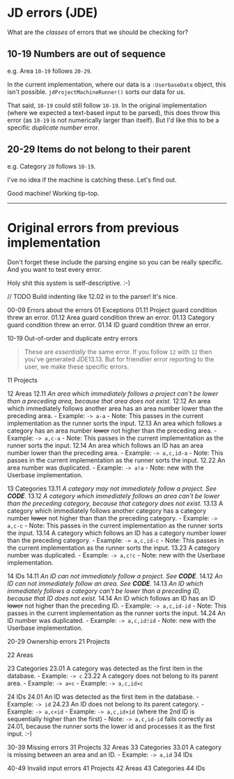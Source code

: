 # JD errors (JDE)

What are the *classes* of errors that we should be checking for?

## 10-19 Numbers are out of sequence

e.g. Area `10-19` follows `20-29`.

In the current implementation, where our data is a `:UserbaseData` object, this isn't possible. `jdProjectMachineRunner()` sorts our data for us.

That said, `10-19` could still follow `10-19`. In the original implementation (where we expected a text-based input to be parsed), this does throw this error (as `10-19` is not numerically larger than itself). But I'd like this to be a specific *duplicate number* error.

## 20-29 Items do not belong to their parent

e.g. Category `20` follows `10-19`.

I've no idea if the machine is catching these. Let's find out.

Good machine! Working tip-top.

---

# Original errors from previous implementation

Don't forget these include the parsing engine so you can be really specific.
And you want to test every error.

Holy shit this system is self-descriptive. :-)

// TODO Build indenting like 12.02 in to the parser! It's nice.

00-09     Errors about the errors
   01     Exceptions
   01.11  Project guard condition threw an error.
   01.12  Area guard condition threw an error.
   01.13  Category guard condition threw an error.
   01.14  ID guard condition threw an error.

10-19     Out-of-order and duplicate entry errors
> These are *essentially* the same error. If you follow `12` with `12` then you've generated JDE13.13. But for friendlier error reporting to the user, we make these specific errors.

   11     Projects

   12     Areas
   12.11  *An area which immediately follows a project can't be lower than*
          *a preceding area, because that area does not exist.*
   12.12  An area which immediately follows another area has an area number
          lower than the preceding area.
          - Example: `-> a-a`
          - Note: This passes in the current implementation as the runner sorts the input.
   12.13  An area which follows a category has an area number ~~lower~~
          not higher than the preceding area.
          - Example: `-> a,c-a`
          - Note: This passes in the current implementation as the runner sorts the input.
   12.14  An area which follows an ID has an area number lower than the
          preceding area.
          - Example: `-> a,c,id-a`
          - Note: This passes in the current implementation as the runner sorts the input.
   12.22  An area number was duplicated.
          - Example: `-> a!a`
          - Note: new with the Userbase implementation.

   13 Categories
   13.11  *A category may not immediately follow a project. See **CODE***.
   13.12  *A category which immediately follows an area can't be lower than*
          *the preceding category, because that category does not exist.*
   13.13  A category which immediately follows another category has a category
          number ~~lower~~ not higher than than the preceding category.
          - Example: `-> a,c-c`
          - Note: This passes in the current implementation as the runner sorts the input.
   13.14  A category which follows an ID has a category number lower than the
          preceding category.
          - Example: `-> a,c,id-c`
          - Note: This passes in the current implementation as the runner sorts the input.
   13.23  A category number was duplicated.
          - Example: `-> a,c!c`
          - Note: new with the Userbase implementation.

   14 IDs
   14.11  *An ID can not immediately follow a project. See **CODE***.
   14.12  *An ID can not immediately follow an area. See **CODE**.*
   14.13  *An ID which immediately follows a category can't be lower than*
          *a preceding ID, because that ID does not exist.*
   14.14  An ID which follows an ID has an ID ~~lower~~ not higher than
          the preceding ID.
          - Example: `-> a,c,id-id`
          - Note: This passes in the current implementation as the runner sorts the input.
   14.24  An ID number was duplicated.
          - Example: `-> a,c,id!id`
          - Note: new with the Userbase implementation.

20-29     Ownership errors
   21     Projects

   22     Areas

   23     Categories
   23.01  A category was detected as the first item in the database.
          - Example: `-> c`
   23.22  A category does not belong to its parent area.
          - Example: `-> a×c`
          - Example: `-> a,c,id×c`

   24     IDs
   24.01  An ID was detected as the first item in the database.
          - Example: `-> id`
   24.23  An ID does not belong to its parent category.
          - Example: `-> a,c×id`
          - Example: `-> a,c,id×id` (where the 2nd ID is sequentially higher than the first)
          - Note: `-> a,c,id-id` fails correctly as 24.01, because the runner sorts the lower id and processes it as the first input. :-)
   
30-39     Missing errors
   31     Projects
   32     Areas
   33     Categories
   33.01  A category is missing between an area and an ID.
          - Example: `-> a,id`
   34     IDs

40-49     Invalid input errors
   41     Projects
   42     Areas
   43     Categories
   44     IDs 